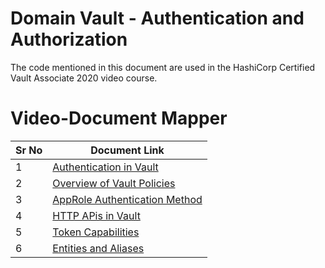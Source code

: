 # Domain  Vault - Authentication and Authorization

The code mentioned in this document are used in the HashiCorp Certified Vault Associate 2020 video course.


# Video-Document Mapper

| Sr No | Document Link |
| ------ | ------ |
| 1 | [Authentication in Vault][PlDa] |
| 2 | [Overview of Vault Policies][PlDb] |
| 3 | [AppRole Authentication Method][PlDc] |
| 4 | [HTTP APis in Vault][PlDd] |
| 5 | [Token Capabilities][PlDe] |
| 6 | [Entities and Aliases][PlDf] |

[PlDa]: <https://github.com/ajay75/hashicorp-certified-vault-associate/blob/master/Domain%202%20-%20Vault%20Authentication%20and%20Authorization/auth.md>
[PlDb]: <https://github.com/ajay75/hashicorp-certified-vault-associate/blob/master/Domain%202%20-%20Vault%20Authentication%20and%20Authorization/vault-policies.md>
[PlDc]: <https://github.com/ajay75/hashicorp-certified-vault-associate/blob/master/Domain%202%20-%20Vault%20Authentication%20and%20Authorization/approle-auth.md>
[PlDd]: <https://github.com/ajay75/hashicorp-certified-vault-associate/blob/master/Domain%202%20-%20Vault%20Authentication%20and%20Authorization/http-api.md>
[PlDe]: <https://github.com/ajay75/hashicorp-certified-vault-associate/blob/master/Domain%202%20-%20Vault%20Authentication%20and%20Authorization/capabilities.md>
[PlDf]: <https://github.com/ajay75/hashicorp-certified-vault-associate/blob/master/Domain%202%20-%20Vault%20Authentication%20and%20Authorization/entities.md>
